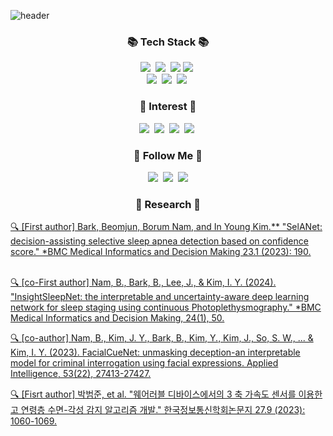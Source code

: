 ![header](https://capsule-render.vercel.app/api?type=waving&color=auto&height=200&section=header&text=Hi!%20I'm%20Beomjun!&fontSize=50)

<h3 align="center">📚 Tech Stack 📚</h3>
<p align="center">
  <img src="https://img.shields.io/badge/Python-3766AB?style=flat-square&logo=Python&logoColor=white"/></a>&nbsp
  <img src="https://img.shields.io/badge/PyTorch-EE4C2C?style=flat-square&logo=PyTorch&logoColor=white"></a>&nbsp 
  <img src="https://img.shields.io/badge/TensorFlow-FF6F00?style=flat-square&logo=TensorFlow&logoColor=white">
  <img src="https://img.shields.io/badge/scikit_learn-F7931E?style=flat-square&logo=scikit-learn&logoColor=white"></a>&nbsp 
  <br>
  <img src="https://img.shields.io/badge/Mysql-E6B91E?style=flat-square&logo=MySql&logoColor=white"/></a>&nbsp 
  <img src="https://img.shields.io/badge/MATLAB-0076A8?style=flat-square&logo=MathWorks&logoColor=white"></a>&nbsp 
  <img src="https://img.shields.io/badge/C++-00599C?style=flat-square&logo=C%2B%2B&logoColor=white"></a>&nbsp  
</p>
<h3 align="center">🧪 Interest 🧪</h3>
<p align="center">
<a ><img src="https://img.shields.io/badge/ML%2FDL-4E91FF?style=flat-square&logoColor=white"/></a>&nbsp
<a ><img src="https://img.shields.io/badge/Time%20Series-FF5733?style=flat-square&logoColor=white"/></a>&nbsp
<a ><img src="https://img.shields.io/badge/Uncertainty-FFD700?style=flat-square&logoColor=white"/></a>&nbsp
<a ><img src="https://img.shields.io/badge/Interpretable%20AI-4CAF50?style=flat-square&logoColor=white"/></a>&nbsp
</p>

<h3 align="center">🌈 Follow Me 🌈</h3>
<p align="center">
  <a href="https://github.com/hbumjj"><img src="https://img.shields.io/badge/GitHub-181717?style=flat-square&logo=GitHub&logoColor=white"/></a>&nbsp
  <a href="https://scholar.google.co.kr/citations?user=2tdj6OoAAAAJ&hl=ko"><img src="https://img.shields.io/badge/Google%20Scholar-4285F4?style=flat-square&logo=Google%20Scholar&logoColor=white"/></a>&nbsp
  <a href="mailto:pbj7698@gmail.com"><img src="https://img.shields.io/badge/Gmail-d14836?style=flat-square&logo=Gmail&logoColor=white&link=kimhyein7110@gmail.com"/></a>
</p>

<h3 align="center">📑 Research 📑</h3>
<a href="https://link.springer.com/article/10.1186/s12911-023-02292-3">🔍 [First author] Bark, Beomjun, Borum Nam, and In Young Kim.** "SelANet: decision-assisting selective sleep apnea detection based on confidence score." *BMC Medical Informatics and Decision Making 23.1 (2023): 190.<br></a>&nbsp

<a href="https://link.springer.com/article/10.1186/s12911-024-02437-y">🔍 [co-First author] Nam, B., Bark, B., Lee, J., & Kim, I. Y. (2024). "InsightSleepNet: the interpretable and uncertainty-aware deep learning network for sleep staging using continuous Photoplethysmography." *BMC Medical Informatics and Decision Making, 24(1), 50.<br></a>

<a href="https://link.springer.com/article/10.1007/s10489-023-04968-9">🔍 [co-author] Nam, B., Kim, J. Y., Bark, B., Kim, Y., Kim, J., So, S. W., ... & Kim, I. Y. (2023). FacialCueNet: unmasking deception-an interpretable model for criminal interrogation using facial expressions. Applied Intelligence, 53(22), 27413-27427.<br></a>

<a href="https://www.dbpia.co.kr/Journal/articleDetail?nodeId=NODE11525776">🔍 [Fisrt author] 박범준, et al. "웨어러블 디바이스에서의 3 축 가속도 센서를 이용한 고 연령층 수면-각성 감지 알고리즘 개발." 한국정보통신학회논문지 27.9 (2023): 1060-1069.</a>

